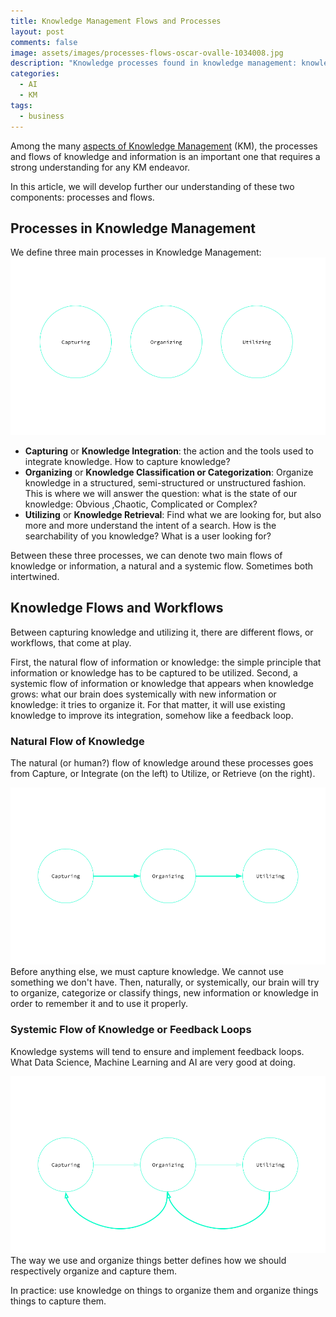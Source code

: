 ```yaml
---
title: Knowledge Management Flows and Processes
layout: post
comments: false
image: assets/images/processes-flows-oscar-ovalle-1034008.jpg
description: "Knowledge processes found in knowledge management: knowledge integration, classification or categorization, and retrieval."
categories:
  - AI
  - KM
tags:
  - business
---
```

Among the many [aspects of Knowledge Management](knowledge-management) (KM), the processes and flows of knowledge and information is an important one that requires a strong understanding for any KM endeavor.

In this article, we will develop further our understanding of these two components: processes and flows.
## Processes in Knowledge Management

We define three main processes in Knowledge Management:
![](/assets/images/km-chart.png)
- **Capturing** or **Knowledge Integration**: the action and the tools used to integrate knowledge. How to capture knowledge?
- **Organizing** or **Knowledge Classification or Categorization**: Organize knowledge in a structured, semi-structured or unstructured fashion. This is where we will answer the question: what is the state of our knowledge: Obvious ,Chaotic, Complicated or Complex?
- **Utilizing** or **Knowledge Retrieval**: Find what we are looking for, but also more and more understand the intent of a search. How is the searchability of you knowledge? What is a user looking for?

Between these three processes, we can denote two main flows of knowledge or information, a natural and a systemic flow. Sometimes both intertwined.

## Knowledge Flows and Workflows

Between capturing knowledge and utilizing it, there are different flows, or workflows, that come at play.

First, the natural flow of information or knowledge: the simple principle that information or knowledge has to be captured to be utilized. Second, a systemic flow of information or knowledge that appears when knowledge grows: what our brain does systemically with new information or knowledge: it tries to organize it. For that matter, it will use existing knowledge to improve its integration, somehow like a feedback loop.
### Natural Flow of Knowledge

The natural (or human?) flow of knowledge around these processes goes from Capture, or Integrate (on the left) to Utilize, or Retrieve (on the right).


![](/assets/images/knowledge-flow.png)
Before anything else, we must capture knowledge. We cannot use something we don't have. Then, naturally, or systemically, our brain will try to organize, categorize or classify things, new information or knowledge in order to remember it and to use it properly.


### Systemic Flow of Knowledge or Feedback Loops

Knowledge systems will tend to ensure and implement feedback loops. What Data Science, Machine Learning and AI are very good at doing.

![](/assets/images/km-feedback-loops.png)
The way we use and organize things better defines how we should respectively organize and capture them.

In practice: use knowledge on things to organize them and organize things things to capture them. 

